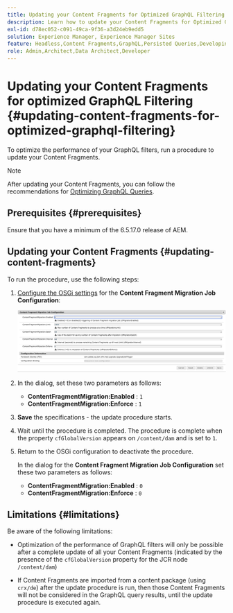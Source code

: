 ```yaml
---
title: Updating your Content Fragments for Optimized GraphQL Filtering
description: Learn how to update your Content Fragments for Optimized GraphQL Filtering in Adobe Experience Manager for headless content delivery.
exl-id: d78ec052-c091-49ca-9f36-a3d24eb9edd5
solution: Experience Manager, Experience Manager Sites
feature: Headless,Content Fragments,GraphQL,Persisted Queries,Developing
role: Admin,Architect,Data Architect,Developer
---
```

# Updating your Content Fragments for optimized GraphQL Filtering {#updating-content-fragments-for-optimized-graphql-filtering}

To optimize the performance of your GraphQL filters, run a procedure to update your Content Fragments.

>[!NOTE]
>
>After updating your Content Fragments, you can follow the recommendations for [Optimizing GraphQL Queries](/help/sites-developing/headless/graphql-api/graphql-optimization.md).

## Prerequisites {#prerequisites}

Ensure that you have a minimum of the 6.5.17.0 release  of AEM.

## Updating your Content Fragments {#updating-content-fragments}

To run the procedure, use the following steps:

1. [Configure the OSGi settings](/help/sites-deploying/configuring-osgi.md) for the **Content Fragment Migration Job Configuration**:

   ![OSGi Content Fragment Migration Job Configuration](assets/cfm-graphql-update-01.png "OSGi Content Fragment Migration Job Configuration")

1. In the dialog, set these two parameters as follows:

   * **ContentFragmentMigration:Enabled** : `1`
   * **ContentFragmentMigration:Enforce** : `1`

1. **Save** the specifications - the update procedure starts.

1. Wait until the procedure is completed. The procedure is complete when the property `cfGlobalVersion` appears on `/content/dam` and is set to `1`.

1. Return to the OSGi configuration to deactivate the procedure.

   In the dialog for the **Content Fragment Migration Job Configuration** set these two parameters as follows:

   * **ContentFragmentMigration:Enabled** : `0`
   * **ContentFragmentMigration:Enforce** : `0`

## Limitations {#limitations}

Be aware of the following limitations:

* Optimization of the performance of GraphQL filters will only be possible after a complete update of all your Content Fragments (indicated by the presence of the `cfGlobalVersion` property for the JCR node `/content/dam`)

* If Content Fragments are imported from a content package (using `crx/de`) after the update procedure is run, then those Content Fragments will not be considered in the GraphQL query results, until the update procedure is executed again.
